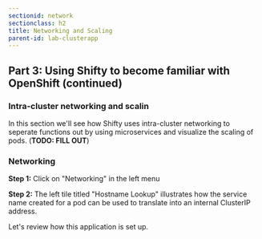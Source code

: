 ```yaml
---
sectionid: network
sectionclass: h2
title: Networking and Scaling
parent-id: lab-clusterapp
---
```


## Part 3: Using Shifty to become familiar with OpenShift (continued)

### Intra-cluster networking and scalin
In this section we'll see how Shifty uses intra-cluster networking to seperate functions out by using microservices and visualize the scaling of pods.  (**TODO: FILL OUT**)

### Networking
**Step 1:** Click on "Networking" in the left menu

**Step 2:** The left tile titled "Hostname Lookup" illustrates how the service name created for a pod can be used to translate into an internal ClusterIP address.

Let's review how this application is set up.  
